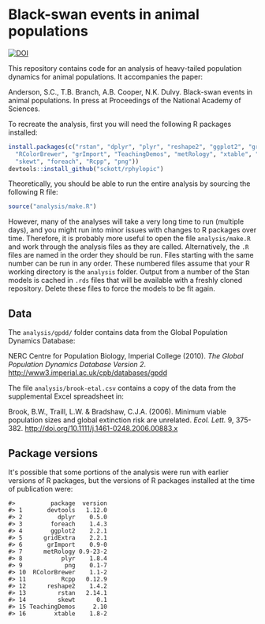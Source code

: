 <!-- README.md is generated from README.Rmd. Please edit that file -->
Black-swan events in animal populations
=======================================

[![DOI](https://zenodo.org/badge/24315125.svg)](https://zenodo.org/badge/latestdoi/24315125)

This repository contains code for an analysis of heavy-tailed population dynamics for animal populations. It accompanies the paper:

Anderson, S.C., T.B. Branch, A.B. Cooper, N.K. Dulvy. Black-swan events in animal populations. In press at Proceedings of the National Academy of Sciences.

To recreate the analysis, first you will need the following R packages installed:

``` r
install.packages(c("rstan", "dplyr", "plyr", "reshape2", "ggplot2", "gridExtra", 
  "RColorBrewer", "grImport", "TeachingDemos", "metRology", "xtable", "devtools",
  "skewt", "foreach", "Rcpp", "png"))
devtools::install_github("sckott/rphylopic")
```

Theoretically, you should be able to run the entire analysis by sourcing the following R file:

``` r
source("analysis/make.R")
```

However, many of the analyses will take a very long time to run (multiple days), and you might run into minor issues with changes to R packages over time. Therefore, it is probably more useful to open the file `analysis/make.R` and work through the analysis files as they are called. Alternatively, the `.R` files are named in the order they should be run. Files starting with the same number can be run in any order. These numbered files assume that your R working directory is the `analysis` folder. Output from a number of the Stan models is cached in `.rds` files that will be available with a freshly cloned repository. Delete these files to force the models to be fit again.

Data
----

The `analysis/gpdd/` folder contains data from the Global Population Dynamics Database:

NERC Centre for Population Biology, Imperial College (2010). *The Global Population Dynamics Database Version 2*. <http://www3.imperial.ac.uk/cpb/databases/gpdd>

The file `analysis/brook-etal.csv` contains a copy of the data from the supplemental Excel spreadsheet in:

Brook, B.W., Traill, L.W. & Bradshaw, C.J.A. (2006). Minimum viable population sizes and global extinction risk are unrelated. *Ecol. Lett.* 9, 375-382. <http://doi.org/10.1111/j.1461-0248.2006.00883.x>

Package versions
----------------

It's possible that some portions of the analysis were run with earlier versions of R packages, but the versions of R packages installed at the time of publication were:

    #>          package  version
    #> 1       devtools   1.12.0
    #> 2          dplyr    0.5.0
    #> 3        foreach    1.4.3
    #> 4        ggplot2    2.2.1
    #> 5      gridExtra    2.2.1
    #> 6       grImport    0.9-0
    #> 7      metRology 0.9-23-2
    #> 8           plyr    1.8.4
    #> 9            png    0.1-7
    #> 10  RColorBrewer    1.1-2
    #> 11          Rcpp   0.12.9
    #> 12      reshape2    1.4.2
    #> 13         rstan   2.14.1
    #> 14         skewt      0.1
    #> 15 TeachingDemos     2.10
    #> 16        xtable    1.8-2
